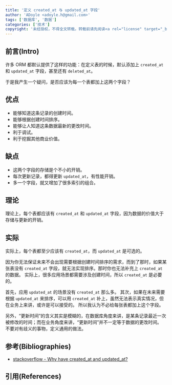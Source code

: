 ```yaml
---
title: '定义 created_at 与 updated_at 字段'
author: 'ADoyle <adoyle.h@gmail.com>'
tags: ['数据库', '数据']
categories: ['技术']
copyright: '未经授权，不得全文转载。转载前请先阅读<a rel="license" target="_blank" href="//adoyle.me/blog/copyright.html">本站版权声明</a>'
---
```


## 前言(Intro)

许多 ORM 都默认提供了这样的功能：在定义表的时候，默认添加上 `created_at` 和 `updated_at` 字段，甚至还有 `deleted_at`。

于是我产生一个疑问，是否应该为每一个表都加上这两个字段？

<!-- more -->

## 优点

- 能够知道这条记录的创建时间。
- 能够根据创建时间排序。
- 能够让人知道这条数据最新的更改时间。
- 利于调试。
- 利于挖掘其他商业价值。

## 缺点

- 这两个字段的存储是个不小的开销。
- 每次更新记录，都得更新 `updated_at`，有性能开销。
- 多一个字段，就又增加了很多索引的组合。

## 理论
理论上，每个表都应该有 `created_at` 和 `updated_at` 字段，因为数据的价值大于存储与更新的开销。

## 实际
实际上，每个表都至少应该有 `created_at`，而 `updated_at` 是可选的。

因为你无法保证未来不会出现需要根据创建时间排序的需求，而到了那时，如果某张表没有 `created_at` 字段，就无法实现排序。那时你也无法补充上 `created_at` 的数据。
实际上，很多应用场景都需要涉及创建时间，所以 `created_at` 是必要的。

首先，应用 `updated_at` 的场景没有 `created_at` 那么多。
其次，如果在未来需要根据 `updated_at` 来排序，可以用 `created_at` 补上，虽然无法表示真实情况，但在业务上来讲，或许是可以接受的。
所以我认为不必给每张表都加上这个字段。

另外，“更新时间”的含义其实是模糊的，在数据库角度来讲，是某条记录最近一次被修改的时间；而在业务角度来讲，“更新时间”并不一定等于数据的更改时间。
不要对有歧义的事物，定义通用的做法。

## 参考(Bibliographies)
- [stackoverflow - Why have created_at and updated_at?][B1]

## 引用(References)
[^1]: [][R1]


<!-- 以下是相关链接 -->

[R1]: <url> "备注"

[B1]: http://stackoverflow.com/questions/33167596/why-have-created-at-and-updated-at
